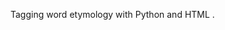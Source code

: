 Tagging word <span class="french">etymology</span> <span class="oldenglish">with</span> <span class="latin">Python</span> <span class="oldenglish">and</span> HTML .